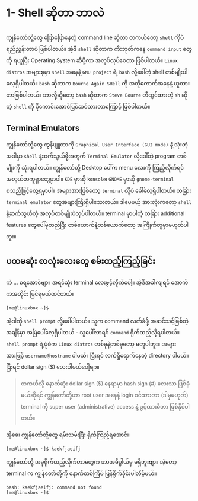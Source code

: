 # 1- Shell ဆိုတာ ဘာလဲ

ကျွန်တော်တို့တွေ ပြောပြောနေတဲ့ command line ဆိုတာ တကယ်တော့ `shell` ကိုပဲရည်ညွှန်းတာပဲ ဖြစ်ပါတယ်။ အဲ့ဒီ `shell` ဆိုတာက ကီးဘုတ်ကနေ `command input` တွေကို ရယူပြီး Operating System ဆီပို့ကာ အလုပ်လုပ်စေတာ ဖြစ်ပါတယ်။ `Linux distros` အများစုမှာ `shell` အနေနဲ့ `GNU project` ရဲ့ `bash` လို့ခေါ်တဲ့ shell တစ်မျိုးပါလေ့ရှိပါတယ်။ `bash` ဆိုတာက `Bourne Again SHell` ကို အတိုကောက်အနေနဲ့ ယူထားတာဖြစ်ပါတယ်။ ဘာလို့ဆိုတော့ `bash` ဆိုတာက `Steve Bourne` တီထွင်ထားတဲ့ `sh` ဆိုတဲ့ `shell` ကို ပိုကောင်းအောင်ပြင်ဆင်ထားတာကြောင့် ဖြစ်ပါတယ်။

## Terminal Emulators

ကျွန်တော်တို့တွေ ကွန်ပျူတာကို `Graphical User Interface (GUI mode)` နဲ့ သုံးတဲ့အခါမှာ `shell` နဲ့ဆက်သွယ်ဖို့အတွက် `Terminal Emulator` လို့ခေါ်တဲ့ program တစ်မျိုးကို သုံးရပါတယ်။ ကျွန်တော်တို့ Desktop ပေါ်က menu လေးကို ကြည့်လိုက်ရင် အလွယ်တကူရှာတွေ့မှာပါ။ `KDE` မှာဆို `konsole`၊ `GNOME` မှာဆို `gnome-terminal` စသည်ဖြင့်တွေ့ရမှာပါ။ အများအားဖြစ်တော့ `terminal` လို့ပဲ ခေါ်လေ့ရှိပါတယ်။ တခြား `terminal emulator` တွေအများကြီးရှိပါသေးတယ်။ ဒါပေမယ့် အားလုံးကတော့ `shell` နဲ့ဆက်သွယ်တဲ့ အလုပ်တစ်မျိုးပဲလုပ်ပါတယ်။ terminal မှာပါတဲ့ တခြား additional features တွေပေါ်မူတည်ပြီး တစ်ယောက်နဲ့တစ်ယောက်တော့ အကြိုက်တူမှာမဟုတ်ပါဘူး။

## ပထမဆုံး စာလုံးလေးတွေ စမ်းထည့်ကြည့်ခြင်း

ကဲ ... စရအောင်ဗျာ။ အရင်ဆုံး terminal လေးဖွင့်လိုက်ပေါ့။ အဲ့ဒီအခါကျရင် အောက်ကအတိုင်း မြင်ရမယ်ထင်တယ်။

``` shell
[me@linuxbox ~]$
```

အဲ့ဒါကို `shell prompt` လို့ခေါ်ပါတယ်။ သူက command လက်ခံဖို့ အဆင်သင့်ဖြစ်တဲ့အချိန်မှာ အမြဲပေါ်လေ့ရှိပါတယ် - သူပေါ်လာရင် `command` ရိုက်ထည့်လို့ရပါတယ်။ `shell prompt` ရဲ့ပုံစံက `Linux distros` တစ်ခုနဲ့တစ်ခုတော့ မတူပါဘူး။ အများအားဖြင့် `username@hostname` ပါမယ်။ ပြီးရင် လက်ရှိရောက်နေတဲ့ directory ပါမယ်။ ပြီးရင် dollar sign ($) လေးပါမယ်ပေါ့ဗျာ။

> တကယ်လို့ နောက်ဆုံး dollar sign ($) နေရာမှာ hash sign (#) လေးသာ ဖြစ်ခဲ့မယ်ဆိုရင် ကျွန်တော်တို့ဟာ root user အနေနဲ့ login ဝင်ထားတာ (ဒါမှမဟုတ်) terminal ကို super user (administrative) access နဲ့ ဖွင့်ထားမိတာ ဖြစ်နိုင်ပါတယ်။

အိုခေ၊ ကျွန်တော်တို့တွေ ရမ်းသမ်းပြီး ရိုက်ကြည့်ရအောင်။

``` shell
[me@linuxbox ~]$ kaekfjaeifj
```

ကျွန်တော်တို့ အခုရိုက်ထည့်လိုက်တာတွေက ဘာအဓိပ္ပါယ်မှ မရှိဘူးဗျာ။ အဲ့တော့ terminal က ကျွန်တော်တို့ကို နောက်တစ်ကြိမ် ပြန်ရိုက်ခိုင်းပါလိမ့်မယ်။

``` shell
bash: kaekfjaeifj: command not found
[me@linuxbox ~]$
```
